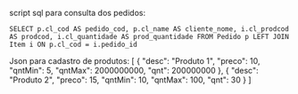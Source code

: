 script sql para consulta dos pedidos:

```SELECT p.cl_cod AS pedido_cod, p.cl_name AS cliente_nome, i.cl_prodcod AS prodcod, i.cl_quantidade AS prod_quantidade FROM Pedido p LEFT JOIN Item i ON p.cl_cod = i.pedido_id```

Json para cadastro de produtos:
[
    {
        "desc": "Produto 1",
        "preco": 10,
        "qntMin": 5,
        "qntMax": 2000000000,
        "qnt": 200000000
    },
    {
        "desc": "Produto 2",
        "preco": 15,
        "qntMin": 10,
        "qntMax": 100,
        "qnt": 30
    }
]
